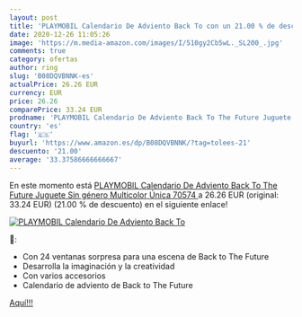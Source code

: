 ```yaml
---
layout: post
title: 'PLAYMOBIL Calendario De Adviento Back To con un 21.00 % de descuento'
date: 2020-12-26 11:05:26
image: 'https://m.media-amazon.com/images/I/510gy2Cb5wL._SL200_.jpg'
comments: true
category: ofertas
author: ring
slug: 'B08DQVBNNK-es'
actualPrice: 26.26 EUR
currency: EUR
price: 26.26
comparePrice: 33.24 EUR
prodname: 'PLAYMOBIL Calendario De Adviento Back To The Future Juguete  Sin género  Multicolor  Única  70574 '
country: 'es'
flag: '🇪🇸'
buyurl: 'https://www.amazon.es/dp/B08DQVBNNK/?tag=tolees-21'
descuento: '21.00'
average: '33.37586666666667'
---
```


En este momento está [PLAYMOBIL Calendario De Adviento Back To The Future Juguete  Sin género  Multicolor  Única  70574 ](https://www.amazon.es/dp/B08DQVBNNK/?tag=tolees-21) a 26.26 EUR (original: 33.24 EUR) (21.00 %  de descuento) en el siguiente enlace!

[![PLAYMOBIL Calendario De Adviento Back To](https://m.media-amazon.com/images/I/510gy2Cb5wL._SL200_.jpg)](https://www.amazon.es/dp/B08DQVBNNK/?tag=tolees-21)

🔎:

- Con 24 ventanas sorpresa para una escena de Back to The Future
- Desarrolla la imaginación y la creatividad
- Con varios accesorios
- Calendario de adviento de Back to The Future

[Aquí!!!](https://www.amazon.es/dp/B08DQVBNNK/?tag=tolees-21)
